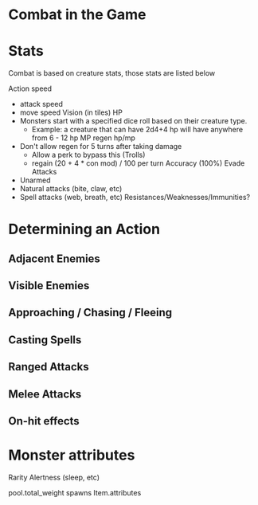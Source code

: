 # Combat in the Game
# Stats
Combat is based on creature stats, those stats are listed below

Action speed
  - attack speed
  - move speed
Vision (in tiles)
HP
  - Monsters start with a specified dice roll based on their creature type. 
    - Example: a creature that can have 2d4+4 hp will have anywhere from 6 - 12 hp 
MP
regen hp/mp
- Don't allow regen for 5 turns after taking damage
  - Allow a perk to bypass this (Trolls)
  - regain (20 + 4 * con mod) / 100 per turn
Accuracy (100%)
Evade
Attacks
- Unarmed
- Natural attacks (bite, claw, etc)
- Spell attacks (web, breath, etc)
Resistances/Weaknesses/Immunities?

# Determining an Action
## Adjacent Enemies
## Visible Enemies
## Approaching / Chasing / Fleeing
## Casting Spells
## Ranged Attacks
## Melee Attacks
## On-hit effects



# Monster attributes
Rarity
Alertness (sleep, etc)



pool.total_weight
spawns Item.attributes